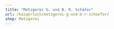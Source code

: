 ```yaml
---
title: "Metzgerei G. und B. R. Schäfer"
url: /haigerloch/metzgerei-g-und-b-r-schaefer/
shop: Metzgerei
---
```

